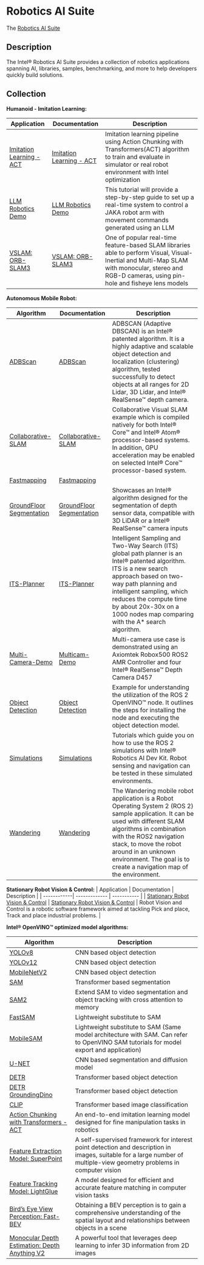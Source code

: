 # Robotics AI Suite

The [Robotics AI Suite](https://docs.openedgeplatform.intel.com/edge-ai-suites/robotics-ai-suite/main/index.html) 

## Description

The Intel® Robotics AI Suite provides a collection of robotics applications spanning AI, libraries, samples, benchmarking, and more to help developers quickly build solutions.

## Collection

**Humanoid - Imitation Learning:**

| Application | Documentation | Description |
| ----------- | ------------- | ----------- |
| [Imitation Learning - ACT](pipelines/act-sample) | [Imitation Learning - ACT](https://docs.openedgeplatform.intel.com/edge-ai-suites/robotics-ai-suite/main/embodied/sample_pipelines/imitation_learning_act.html) | Imitation learning pipeline using Action Chunking with Transformers(ACT) algorithm to train and evaluate in simulator or real robot environment with Intel optimization |
| [LLM Robotics Demo](pipelines/llm-robotics-demo) | [LLM Robotics Demo](https://docs.openedgeplatform.intel.com/edge-ai-suites/robotics-ai-suite/main/embodied/sample_pipelines/llm_robotics.html) | This tutorial will provide a step-by-step guide to set up a real-time system to control a JAKA robot arm with movement commands generated using an LLM |
| [VSLAM: ORB-SLAM3](pipelines/orb-slam3-sample) | [VSLAM: ORB-SLAM3](https://docs.openedgeplatform.intel.com/edge-ai-suites/robotics-ai-suite/main/embodied/sample_pipelines/ORB_VSLAM.html) | One of popular real-time feature-based SLAM libraries able to perform Visual, Visual-Inertial and Multi-Map SLAM with monocular, stereo and RGB-D cameras, using pin-hole and fisheye lens models |

**Autonomous Mobile Robot:**

| Algorithm | Documentation | Description |
| ----------| ------------- | ----------- |
| [ADBScan](components/adbscan) | [ADBScan](https://docs.openedgeplatform.intel.com/edge-ai-suites/robotics-ai-suite/main/robotics/dev_guide/tutorials_amr/navigation/adbscan/index.html) | ADBSCAN (Adaptive DBSCAN) is an Intel® patented algorithm. It is a highly adaptive and scalable object detection and localization (clustering) algorithm, tested successfully to detect objects at all ranges for 2D Lidar, 3D Lidar, and Intel® RealSense™ depth camera. |
| [Collaborative-SLAM](components/collaborative-slam) | [Collaborative-SLAM](https://docs.openedgeplatform.intel.com/edge-ai-suites/robotics-ai-suite/main/robotics/dev_guide/tutorials_amr/navigation/collaborative-slam.html) | Collaborative Visual SLAM example which is compiled natively for both Intel® Core™ and Intel® Atom® processor-based systems. In addition, GPU acceleration may be enabled on selected Intel® Core™ processor-based system. |
| [Fastmapping](components/fast-mapping) | [Fastmapping](https://docs.openedgeplatform.intel.com/edge-ai-suites/robotics-ai-suite/main/robotics/dev_guide/tutorials_amr/navigation/run-fastmapping-algorithm.html) |
| [GroundFloor Segmentation](components/groundfloor) | [GroundFloor Segmentation](https://docs.openedgeplatform.intel.com/edge-ai-suites/robotics-ai-suite/main/robotics/dev_guide/tutorials_amr/perception/pointcloud-groundfloor-segmentation.html) | Showcases an Intel® algorithm designed for the segmentation of depth sensor data, compatible with 3D LiDAR or a Intel® RealSense™ camera inputs |
| [ITS-Planner](components/its-planner) | [ITS-Planner](https://docs.openedgeplatform.intel.com/edge-ai-suites/robotics-ai-suite/main/robotics/dev_guide/tutorials_amr/navigation/its-path-planner-plugin.html) | Intelligent Sampling and Two-Way Search (ITS) global path planner is an Intel® patented algorithm. ITS is a new search approach based on two-way path planning and intelligent sampling, which reduces the compute time by about 20x-30x on a 1000 nodes map comparing with the A* search algorithm. |
| [Multi-Camera-Demo](components/multicam-demo) | [Multicam-Demo](https://docs.openedgeplatform.intel.com/edge-ai-suites/robotics-ai-suite/main/robotics/dev_guide/tutorials_amr/perception/openvino/pyrealsense2_d457_multicam_object_detection_tutorial.html) | Multi-camera use case is demonstrated using an Axiomtek Robox500 ROS2 AMR Controller and four Intel® RealSense™ Depth Camera D457 |
| [Object Detection](components/object-detection) | [Object Detection](https://docs.openedgeplatform.intel.com/edge-ai-suites/robotics-ai-suite/main/robotics/dev_guide/tutorials_amr/perception/openvino/object_detection_tutorial.html) | Example for understanding the utilization of the ROS 2 OpenVINO™ node. It outlines the steps for installing the node and executing the object detection model. |
| [Simulations](components/simulations) | [Simulations](https://docs.openedgeplatform.intel.com/edge-ai-suites/robotics-ai-suite/main/robotics/dev_guide/tutorials_amr/simulation/index.html) | Tutorials which guide you on how to use the ROS 2 simulations with Intel® Robotics AI Dev Kit. Robot sensing and navigation can be tested in these simulated environments. |
| [Wandering](components/wandering) | [Wandering](https://docs.openedgeplatform.intel.com/edge-ai-suites/robotics-ai-suite/main/robotics/dev_guide/tutorials_amr/navigation/wandering_app/index.html) | The Wandering mobile robot application is a Robot Operating System 2 (ROS 2) sample application. It can be used with different SLAM algorithms in combination with the ROS2 navigation stack, to move the robot around in an unknown environment. The goal is to create a navigation map of the environment. |

**Stationary Robot Vision & Control:**
| Application | Documentation | Description |
| ------------| ------------- | ----------- |
| [Stationary Robot Vision & Control](robot-vision-control) | [Stationary Robot Vision & Control](https://docs.openedgeplatform.intel.com/edge-ai-suites/robotics-ai-suite/main/rvc/index.html) | Robot Vision and Control is a robotic software framework aimed at tackling Pick and place, Track and place industrial problems. |

**Intel® OpenVINO™ optimized model algorithms:**

| Algorithm | Description |
| --------- | ----------- |
| [YOLOv8](https://docs.openedgeplatform.intel.com/edge-ai-suites/robotics-ai-suite/main/embodied/developer_tools_tutorials/model_tutorials.html#model-tutorials) | CNN based object detection |
| [YOLOv12](https://docs.openedgeplatform.intel.com/edge-ai-suites/robotics-ai-suite/main/embodied/developer_tools_tutorials/model_tutorials.html#model-tutorials) | CNN based object detection |
| [MobileNetV2](https://docs.openedgeplatform.intel.com/edge-ai-suites/robotics-ai-suite/main/embodied/developer_tools_tutorials/model_tutorials.html#model-tutorials) | CNN based object detection |
| [SAM](https://docs.openedgeplatform.intel.com/edge-ai-suites/robotics-ai-suite/main/embodied/developer_tools_tutorials/model_tutorials.html#model-tutorials) | Transformer based segmentation |
| [SAM2](https://docs.openedgeplatform.intel.com/edge-ai-suites/robotics-ai-suite/main/embodied/developer_tools_tutorials/model_tutorials.html#model-tutorials) | Extend SAM to video segmentation and object tracking with cross attention to memory |
| [FastSAM](https://docs.openedgeplatform.intel.com/edge-ai-suites/robotics-ai-suite/main/embodied/developer_tools_tutorials/model_tutorials.html#model-tutorials) | Lightweight substitute to SAM |
| [MobileSAM](https://docs.openedgeplatform.intel.com/edge-ai-suites/robotics-ai-suite/main/embodied/developer_tools_tutorials/model_tutorials.html#model-tutorials) | Lightweight substitute to SAM (Same model architecture with SAM. Can refer to OpenVINO SAM tutorials for model export and application) |
| [U-NET](https://docs.openedgeplatform.intel.com/edge-ai-suites/robotics-ai-suite/main/embodied/developer_tools_tutorials/model_tutorials.html#model-tutorials) | CNN based segmentation and diffusion model |
| [DETR](https://docs.openedgeplatform.intel.com/edge-ai-suites/robotics-ai-suite/main/embodied/developer_tools_tutorials/model_tutorials.html#model-tutorials) | Transformer based object detection |
| [DETR GroundingDino](https://docs.openedgeplatform.intel.com/edge-ai-suites/robotics-ai-suite/main/embodied/developer_tools_tutorials/model_tutorials.html#model-tutorials) | Transformer based object detection |
| [CLIP](https://docs.openedgeplatform.intel.com/edge-ai-suites/robotics-ai-suite/main/embodied/developer_tools_tutorials/model_tutorials.html#model-tutorials) | Transformer based image classification |
| [Action Chunking with Transformers - ACT](https://docs.openedgeplatform.intel.com/edge-ai-suites/robotics-ai-suite/main/embodied/developer_tools_tutorials/model_tutorials/model_act.html#model-act) | An end-to-end imitation learning model designed for fine manipulation tasks in robotics |
| [Feature Extraction Model: SuperPoint](https://docs.openedgeplatform.intel.com/edge-ai-suites/robotics-ai-suite/main/embodied/developer_tools_tutorials/model_tutorials/model_superpoint.html#model-superpoint) | A self-supervised framework for interest point detection and description in images, suitable for a large number of multiple-view geometry problems in computer vision |
| [Feature Tracking Model: LightGlue](https://docs.openedgeplatform.intel.com/edge-ai-suites/robotics-ai-suite/main/embodied/developer_tools_tutorials/model_tutorials/model_lightglue.html#model-lightglue) | A model designed for efficient and accurate feature matching in computer vision tasks |
| [Bird’s Eye View Perception: Fast-BEV](https://docs.openedgeplatform.intel.com/edge-ai-suites/robotics-ai-suite/main/embodied/developer_tools_tutorials/model_tutorials/model_fastbev.html#model-fastbev) | Obtaining a BEV perception is to gain a comprehensive understanding of the spatial layout and relationships between objects in a scene |
| [Monocular Depth Estimation: Depth Anything V2](https://docs.openedgeplatform.intel.com/edge-ai-suites/robotics-ai-suite/main/embodied/developer_tools_tutorials/model_tutorials/model_depthanythingv2.html#model-depthanythingv2) | A powerful tool that leverages deep learning to infer 3D information from 2D images |

